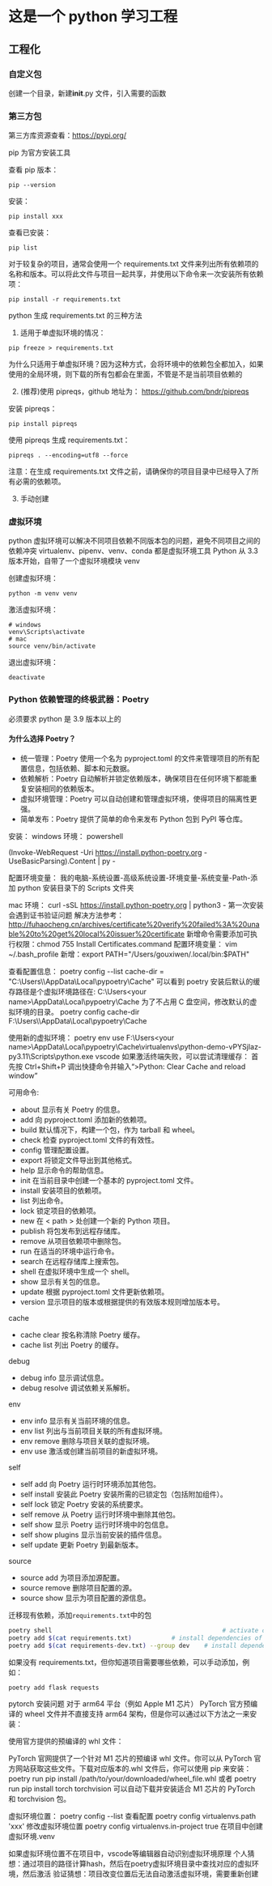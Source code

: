 # 这是一个 python 学习工程

## 工程化

### 自定义包

创建一个目录，新建**init**.py 文件，引入需要的函数

### 第三方包

第三方库资源查看：https://pypi.org/

pip 为官方安装工具

查看 pip 版本：

```
pip --version
```

安装：

```
pip install xxx
```

查看已安装：

```
pip list
```

对于较复杂的项目，通常会使用一个 requirements.txt 文件来列出所有依赖项的名称和版本。可以将此文件与项目一起共享，并使用以下命令来一次安装所有依赖项：

```
pip install -r requirements.txt
```

python 生成 requirements.txt 的三种方法

1. 适用于单虚拟环境的情况：

```
pip freeze > requirements.txt
```

为什么只适用于单虚拟环境？因为这种方式，会将环境中的依赖包全都加入，如果使用的全局环境，则下载的所有包都会在里面，不管是不是当前项目依赖的

2. (推荐)使用 pipreqs，github 地址为： https://github.com/bndr/pipreqs

安装 pipreqs：

```
pip install pipreqs
```

使用 pipreqs 生成 requirements.txt：

```
pipreqs . --encoding=utf8 --force
```

注意：在生成 requirements.txt 文件之前，请确保你的项目目录中已经导入了所有必需的依赖项。

3. 手动创建

### 虚拟环境

python 虚拟环境可以解决不同项目依赖不同版本包的问题，避免不同项目之间的依赖冲突
virtualenv、pipenv、venv、conda 都是虚拟环境工具
Python 从 3.3 版本开始，自带了一个虚拟环境模块 venv

创建虚拟环境：

```
python -m venv venv
```

激活虚拟环境：

```
# windows
venv\Scripts\activate
# mac
source venv/bin/activate
```

退出虚拟环境：

```
deactivate
```

### Python 依赖管理的终极武器：Poetry

必须要求 python 是 3.9 版本以上的

#### 为什么选择 Poetry？

- 统一管理：Poetry 使用一个名为 pyproject.toml 的文件来管理项目的所有配置信息，包括依赖、脚本和元数据。
- 依赖解析：Poetry 自动解析并锁定依赖版本，确保项目在任何环境下都能重复安装相同的依赖版本。
- 虚拟环境管理：Poetry 可以自动创建和管理虚拟环境，使得项目的隔离性更强。
- 简单发布：Poetry 提供了简单的命令来发布 Python 包到 PyPI 等仓库。

安装：
windows 环境：
powershell

(Invoke-WebRequest -Uri https://install.python-poetry.org -UseBasicParsing).Content | py -

配置环境变量：
我的电脑-系统设置-高级系统设置-环境变量-系统变量-Path-添加 python 安装目录下的 Scripts 文件夹

mac 环境：
curl -sSL https://install.python-poetry.org | python3 -
第一次安装会遇到证书验证问题
解决方法参考：http://fuhaocheng.cn/archives/certificate%20verify%20failed%3A%20unable%20to%20get%20local%20issuer%20certificate
新增命令需要添加可执行权限：chmod 755 Install Certificates.command
配置环境变量：
vim ~/.bash_profile
新增：export PATH="/Users/gouxiwen/.local/bin:$PATH"

查看配置信息：
poetry config --list
cache-dir = "C:\\Users\\<your name>\\AppData\\Local\\pypoetry\\Cache"
可以看到 poetry 安装后默认的缓存路径是个虚拟环境路径在:
C:\Users\<your name>\AppData\Local\pypoetry\Cache 为了不占用 C 盘空间，修改默认的虚拟环境的目录。
poetry config cache-dir F:\\Users\\<your name>\\AppData\\Local\\pypoetry\\Cache

使用新的虚拟环境：
poetry env use F:\Users\<your name>\AppData\Local\pypoetry\Cache\virtualenvs\python-demo-vPYSjIaz-py3.11\Scripts\python.exe
vscode 如果激活终端失败，可以尝试清理缓存：
首先按 Ctrl+Shift+P 调出快捷命令并输入“>Python: Clear Cache and reload window”

可用命令:

- about 显示有关 Poetry 的信息。
- add 向 pyproject.toml 添加新的依赖项。
- build 默认情况下，构建一个包，作为 tarball 和 wheel。
- check 检查 pyproject.toml 文件的有效性。
- config 管理配置设置。
- export 将锁定文件导出到其他格式。
- help 显示命令的帮助信息。
- init 在当前目录中创建一个基本的 pyproject.toml 文件。
- install 安装项目的依赖项。
- list 列出命令。
- lock 锁定项目的依赖项。
- new 在 \< path \> 处创建一个新的 Python 项目。
- publish 将包发布到远程存储库。
- remove 从项目依赖项中删除包。
- run 在适当的环境中运行命令。
- search 在远程存储库上搜索包。
- shell 在虚拟环境中生成一个 shell。
- show 显示有关包的信息。
- update 根据 pyproject.toml 文件更新依赖项。
- version 显示项目的版本或根据提供的有效版本规则增加版本号。

cache

- cache clear 按名称清除 Poetry 缓存。
- cache list 列出 Poetry 的缓存。

debug

- debug info 显示调试信息。
- debug resolve 调试依赖关系解析。

env

- env info 显示有关当前环境的信息。
- env list 列出与当前项目关联的所有虚拟环境。
- env remove 删除与项目关联的虚拟环境。
- env use 激活或创建当前项目的新虚拟环境。

self

- self add 向 Poetry 运行时环境添加其他包。
- self install 安装此 Poetry 安装所需的已锁定包（包括附加组件）。
- self lock 锁定 Poetry 安装的系统要求。
- self remove 从 Poetry 运行时环境中删除其他包。
- self show 显示 Poetry 运行时环境中的包信息。
- self show plugins 显示当前安装的插件信息。
- self update 更新 Poetry 到最新版本。

source

- source add 为项目添加源配置。
- source remove 删除项目配置的源。
- source show 显示为项目配置的源信息。

迁移现有依赖，添加`requirements.txt`中的包

```bash
poetry shell                                               # activate current environment
poetry add $(cat requirements.txt)           # install dependencies of production and update pyproject.toml
poetry add $(cat requirements-dev.txt) --group dev    # install dependencies of development and update pyproject.toml
```

如果没有 requirements.txt，但你知道项目需要哪些依赖，可以手动添加，例如：

```bash
poetry add flask requests
```

pytorch 安装问题
对于 arm64 平台（例如 Apple M1 芯片）
PyTorch 官方预编译的 wheel 文件并不直接支持 arm64 架构，但是你可以通过以下方法之一来安装：

使用官方提供的预编译的 whl 文件：

PyTorch 官网提供了一个针对 M1 芯片的预编译 whl 文件。你可以从 PyTorch 官方网站获取这些文件。下载对应版本的.whl 文件后，你可以使用 pip 来安装：
poetry run pip install /path/to/your/downloaded/wheel_file.whl
或者
poetry run pip install torch torchvision 可以自动下载并安装适合 M1 芯片的 PyTorch 和 torchvision 包。

虚拟环境位置：
poetry config --list 查看配置
poetry config virtualenvs.path 'xxx' 修改虚拟环境位置
poetry config virtualenvs.in-project true 在项目中创建虚拟环境.venv


如果虚拟环境位置不在项目中，vscode等编辑器自动识别虚拟环境原理
个人猜想：通过项目的路径计算hash，然后在poetry虚拟环境目录中查找对应的虚拟环境，然后激活
验证猜想：项目改变位置后无法自动激活虚拟环境，需要重新创建
